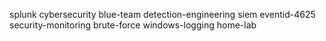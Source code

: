 splunk
cybersecurity
blue-team
detection-engineering
siem
eventid-4625
security-monitoring
brute-force
windows-logging
home-lab
